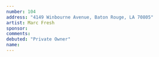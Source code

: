 ```yaml
---
number: 104
address: "4149 Winbourne Avenue, Baton Rouge, LA 70805"
artist: Marc Fresh
sponsor: 
comments: 
debuted: "Private Owner"
name: 
---
```

